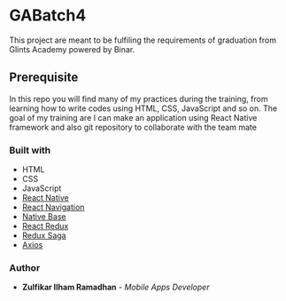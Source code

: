 # GABatch4

This project are meant to be fulfiling the requirements of graduation from Glints Academy powered by Binar.

## Prerequisite

In this repo you will find many of my practices during the training, from learning how to write codes using HTML, CSS, JavaScript and so on. The goal of my training are I can make an application using React Native framework and also git repository to collaborate with the team mate

### Built with

* HTML
* CSS
* JavaScript
* [React Native](https://facebook.github.io/react-native/docs/getting-started)
* [React Navigation](https://reactnavigation.org/docs/en/getting-started.html)
* [Native Base](https://docs.nativebase.io/)
* [React Redux](https://react-redux.js.org/introduction/quick-start)
* [Redux Saga](https://redux-saga.js.org/docs/introduction/BeginnerTutorial.html)
* [Axios](https://www.npmjs.com/package/axios)

### Author

* **Zulfikar Ilham Ramadhan** - *Mobile Apps Developer* 
